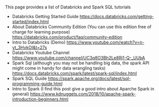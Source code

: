 This page provides a list of Databricks and Spark SQL tutorials

- Databricks Getting Started Guide https://docs.databricks.com/getting-started/index.html
- About Databricks Community Edition (You can use this edition free of charge for learning purpose) https://databricks.com/product/faq/community-edition
- Intro to Databricks (Demo) https://www.youtube.com/watch?v=n-yt_3HvkOI&t=27s
- Databricks Youtube Channel https://www.youtube.com/channel/UC3q8O3Bh2Le8Rj1-Q-_UUbA
- Spark Sql (although you may not be handling big data, the spark API might come in handy for data wrangling tasks) https://docs.databricks.com/spark/latest/spark-sql/index.html
- Spark SQL Guide https://spark.apache.org/docs/latest/sql-programming-guide.html
- Intro to Spark (I find this post give a good intro about Aparche Spark in general) https://www.kdnuggets.com/2018/10/apache-spark-introduction-beginners.html
 